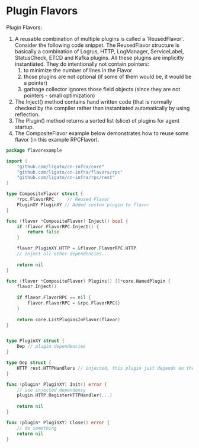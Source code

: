 # Plugin Flavors 

Plugin Flavors:
1. A reusable combination of multiple plugins is called a 'ReusedFlavor'. 
   Consider the following code snippet. The ReusedFlavor structure is 
   basically a combination of Logrus, HTTP, LogManager, ServiceLabel, 
   StatusCheck, ETCD and Kafka plugins. All these plugins are implicitly
   instantiated. They do intentionally not contain pointers:
    1. to minimize the number of lines in the Flavor
    2. those plugins are not optional (if some of them would be, it would
       be a pointer)
    3. garbage collector ignores those field objects (since they are not 
       pointers - small optimization) 
2. The Inject() method contains hand written code (that is normally checked
   by the compiler rather than instantiated automatically by using reflection.
3. The Plugin() method returns a sorted list (slice) of plugins for agent 
   startup.
4. The CompositeFlavor example below demonstrates how to reuse some flavor
   (in this example RPCFlavor).

```go
package flavorexample

import (
	"github.com/ligato/cn-infra/core"
	"github.com/ligato/cn-infra/flavors/rpc"
	"github.com/ligato/cn-infra/rpc/rest"
)

type CompositeFlavor struct {
	*rpc.FlavorRPC     // Reused Flavor
	PluginXY PluginXY // Added custom plugin to flavor
}

func (flavor *CompositeFlavor) Inject() bool {
	if !flavor.FlavorRPC.Inject() {
	    return false
	}

    flavor.PluginXY.HTTP = &flavor.FlavorRPC.HTTP
	// inject all other dependencies...
	
	return nil
}

func (flavor *CompositeFlavor) Plugins() []*core.NamedPlugin {
	flavor.Inject()
	
	if flavor.FlavorRPC == nil {
	    flavor.FlavorRPC = &rpc.FlavorRPC{}
	}
	
	return core.ListPluginsInFlavor(flavor)
}


type PluginXY struct {
    Dep // plugin dependencies
}

type Dep struct {
    HTTP rest.HTTPHandlers // injected, this plugin just depends on the API interface
}

func (plugin* PluginXY) Init() error {
    // use injected dependency
    plugin.HTTP.RegisterHTTPHandler(...)
    
    return nil
}

func (plugin* PluginXY) Close() error {
    // do something
    return nil
}
```
